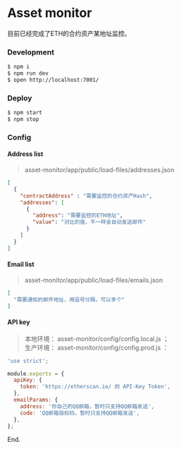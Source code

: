 # Asset monitor

目前已经完成了ETH的合约资产某地址监控。

### Development

```bash
$ npm i
$ npm run dev
$ open http://localhost:7001/
```

### Deploy

```bash
$ npm start
$ npm stop
```

### Config

#### Address list
> asset-monitor/app/public/load-files/addresses.json  
```json
[
  {
    "contractAddress" : "需要监控的合约资产Hash",
    "addresses": [
      {
        "address": "需要监控的ETH地址",
        "value": "对比的值，不一样会自动发送邮件"
      }
    ]
  }
]

```

#### Email list
> asset-monitor/app/public/load-files/emails.json
```json
[
  "需要通知的邮件地址，用逗号分隔，可以多个"
]
```

#### API key
> 本地环境： asset-monitor/config/config.local.js ；  
生产环境： asset-monitor/config/config.prod.js ：

```javascript
'use strict';

module.exports = {
  apiKey: {
    token: 'https://etherscan.io/ 的 API-Key Token',
  },
  emailParams: {
    address: '你自己的QQ邮箱，暂时只支持QQ邮箱发送',
    code: 'QQ邮箱授权码，暂时只支持QQ邮箱发送',
  },
};

```

End.
